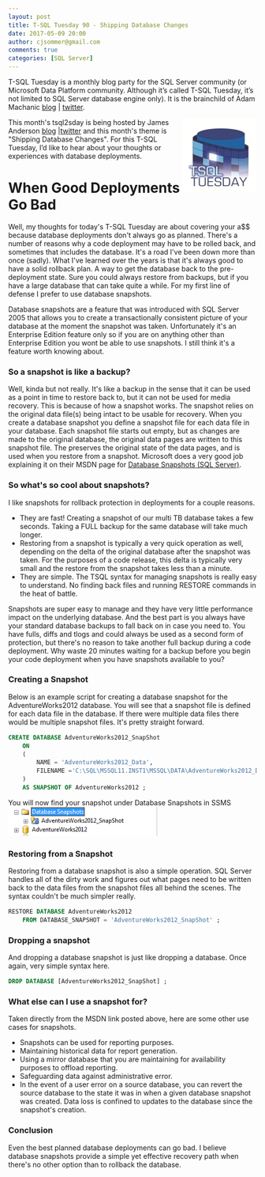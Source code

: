 ```yaml
---
layout: post
title: T-SQL Tuesday 90 - Shipping Database Changes
date: 2017-05-09 20:00
author: cjsommer@gmail.com
comments: true
categories: [SQL Server]
---
```

T-SQL Tuesday is a monthly blog party for the SQL Server community (or Microsoft Data Platform community. Although it’s called T-SQL Tuesday, it’s not limited to SQL Server database engine only). It is the brainchild of Adam Machanic [blog](http://sqlblog.com/blogs/adam_machanic/) &#124; [twitter](https://twitter.com/AdamMachanic).

<img src="/img/TSQLTuesday.jpg" alt="tsql2sday" align="right">

This month's tsql2sday is being hosted by James Anderson [blog](http://thedatabaseavenger.com/2017/05/t-sql-tuesday-shipping-database-changes/) &#124;[twitter](https://twitter.com/DatabaseAvenger) and this month's theme is "Shipping Database Changes". For this T-SQL Tuesday, I’d like to hear about your thoughts or experiences with database deployments.

# When Good Deployments Go Bad

Well, my thoughts for today's T-SQL Tuesday are about covering your a$$ because database deployments don't always go as planned. There's a number of reasons why a code deployment may have to be rolled back, and sometimes that includes the database. It's a road I've been down more than once (sadly). What I've learned over the years is that it's always good to have a solid rollback plan. A way to get the database back to the pre-deployment state. Sure you could always restore from backups, but if you have a large database that can take quite a while. For my first line of defense I prefer to use database snapshots.

Database snapshots are a feature that was introduced with SQL Server 2005 that allows you to create a transactionally consistent picture of your database at the moment the snapshot was taken. Unfortunately it's an Enterprise Edition feature only so if you are on anything other than Enterprise Edition you wont be able to use snapshots. I still think it's a feature worth knowing about.

### So a snapshot is like a backup?
Well, kinda but not really. It's like a backup in the sense that it can be used as a point in time to restore back to, but it can not be used for media recovery. This is because of how a snapshot works. The snapshot relies on the original data file(s) being intact to be usable for recovery. When you create a database snapshot you define a snapshot file for each data file in your database. Each snapshot file starts out empty, but as changes are made to the original database, the original data pages are written to this snapshot file. The preserves the original state of the data pages, and is used when you restore from a snapshot. Microsoft does a very good job explaining it on their MSDN page for <a href="https://msdn.microsoft.com/en-us/library/ms175158(v=sql.120).aspx" target="_blank">Database Snapshots (SQL Server)</a>.

### So what's so cool about snapshots?
I like snapshots for rollback protection in deployments for a couple reasons. 

* They are fast! Creating a snapshot of our multi TB database takes a few seconds. Taking a FULL backup for the same database will take much longer.
* Restoring from a snapshot is typically a very quick operation as well, depending on the delta of the original database after the snapshot was taken. For the purposes of a code release, this delta is typically very small and the restore from the snapshot takes less than a minute.
* They are simple. The TSQL syntax for managing snapshots is really easy to understand. No finding back files and running RESTORE commands in the heat of battle.


Snapshots are super easy to manage and they have very little performance impact on the underlying database. And the best part is you always have your standard database backups to fall back on in case you need to. You have fulls, diffs and tlogs and could always be used as a second form of protection, but there's no reason to take another full backup during a code deployment. Why waste 20 minutes waiting for a backup before you begin your code deployment when you have snapshots available to you?

### Creating a Snapshot
Below is an example script for creating a database snapshot for the AdventureWorks2012 database. You will see that a snapshot file is defined for each data file in the database. If there were multiple data files there would be multiple snapshot files. It's pretty straight forward.

```sql
CREATE DATABASE AdventureWorks2012_SnapShot
    ON
    (
        NAME = 'AdventureWorks2012_Data',
        FILENAME ='C:\SQL\MSSQL11.INST1\MSSQL\DATA\AdventureWorks2012_Data.ss'
    ) 
    AS SNAPSHOT OF AdventureWorks2012 ;
```

You will now find your snapshot under Database Snapshots in SSMS
<a href="/img/2015/09/DatabaseSnapshots.png"><img src="/img/2015/09/DatabaseSnapshots.png" alt="DatabaseSnapshots" width="302" height="59" class="alignnone size-full wp-image-933" /></a>

### Restoring from a Snapshot
Restoring from a database snapshot is also a simple operation. SQL Server handles all of the dirty work and figures out what pages need to be written back to the data files from the snapshot files all behind the scenes. The syntax couldn't be much simpler really.

```sql
RESTORE DATABASE AdventureWorks2012 
    FROM DATABASE_SNAPSHOT = 'AdventureWorks2012_SnapShot' ;
```

### Dropping a snapshot
And dropping a database snapshot is just like dropping a database. Once again, very simple syntax here. 

```sql
DROP DATABASE [AdventureWorks2012_SnapShot] ;
```

### What else can I use a snapshot for?
Taken directly from the MSDN link posted above, here are some other use cases for snapshots.
* Snapshots can be used for reporting purposes.
* Maintaining historical data for report generation.
* Using a mirror database that you are maintaining for availability purposes to offload reporting.
* Safeguarding data against administrative error.
* In the event of a user error on a source database, you can revert the source database to the state it was in when a given database snapshot was created. Data loss is confined to updates to the database since the snapshot's creation.


### Conclusion
Even the best planned database deployments can go bad. I believe database snapshots provide a simple yet effective recovery path when there's no other option than to rollback the database.  
